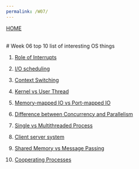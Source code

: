 ```yaml
---
permalink: /W07/
---
```

[HOME](../)

<br>
# Week 06 top 10 list of interesting OS things

1. [Role of Interrupts](https://www.oreilly.com/library/view/understanding-the-linux/0596005652/ch04s01.html)<br>



 2. [I/O scheduling](https://www.geeksforgeeks.org/i-o-scheduling-in-operating-systems/)<br>


 
 
 3. [Context Switching](https://www.tutorialspoint.com/what-is-context-switching-in-operating-system)<br>

 

 
 4. [Kernel vs User Thread](https://www.tutorialspoint.com/user-level-threads-and-kernel-level-threads)<br>

 
 
 5. [Memory-mapped IO vs Port-mapped IO](https://www.bogotobogo.com/Embedded/memory_mapped_io_vs_port_mapped_isolated_io.php)<br>


 
 6. [Difference between Concurrency and Parallelism](https://www.geeksforgeeks.org/difference-between-concurrency-and-parallelism/)<br>

 
 
 
 7. [Single vs Multithreaded Process](https://www.ele.uri.edu/CARD/statements/threaded.html)<br>

 
 8. [Client server system](https://www.omnisci.com/technical-glossary/client-server)<br>

 

 
 9. [Shared Memory vs Message Passing](https://www.tutorialspoint.com/message-passing-vs-shared-memory-process-communication-models)<br>

 
 
 
 10. [Cooperating Processes](https://www.includehelp.com/operating-systems/cooperating-processes-in-the-operating-system.aspx)<br>

 
 
